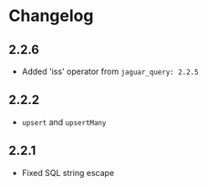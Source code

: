 # Changelog

## 2.2.6

+ Added 'iss' operator from `jaguar_query: 2.2.5`

## 2.2.2

+ `upsert` and `upsertMany`

## 2.2.1

+ Fixed SQL string escape